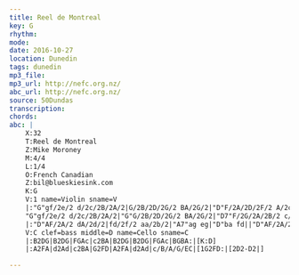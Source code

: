 ```yaml
---
title: Reel de Montreal
key: G
rhythm: 
mode:
date: 2016-10-27
location: Dunedin
tags: dunedin
mp3_file:
mp3_url: http://nefc.org.nz/
abc_url: http://nefc.org.nz/
source: 50Dundas
transcription:
chords: 
abc: |
    X:32
    T:Reel de Montreal
    Z:Mike Moroney
    M:4/4
    L:1/4
    O:French Canadian
    Z:bil@blueskiesink.com
    K:G
    V:1 name=Violin sname=V
    |:"G"gf/2e/2 d/2c/2B/2A/2|G/2B/2D/2G/2 BA/2G/2|"D"F/2A/2D/2F/2 A/2c/2B/2A/2|"G"G/2B/2D/2G/2 B/d/e/2f/2|
    "G"gf/2e/2 d/2c/2B/2A/2|"G"G/2B/2D/2G/2 BA/2G/2|"D7"F/2G/2A/2B/2 c/2d/2e/2f/2|"G"gg g2:|[K:D]
    |:"D"AF/2A/2 dA/2d/2|fd/2f/2 aa/2b/2|"A7"ag eg|"D"ba fd||"D"AF/2A/2 dA/2d/2|fd/2f/2 aa/2b/2|"A7"ag ec|[1"D"d2- "(D7)"d2:|[2"D"d2-d2|]
    V:C clef=bass middle=D name=Cello sname=C
    |:B2DG|B2DG|FGAc|c2BA|B2DG|B2DG|FGAc|BGBA:|[K:D]
    |:A2FA|d2Ad|c2BA|G2FD|A2FA|d2Ad|c/B/A/G/EC|[1G2FD:|[2D2-D2|]

---
```


